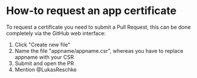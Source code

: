 # How-to request an app certificate

To request a certificate you need to submit a Pull Request, this can be done completely via the GitHub web interface:

1. Click "Create new file"
2. Name the file "appname/appname.csr", whereas you have to replace appname with your CSR
3. Submit and open the PR
4. Mention @LukasReschke

